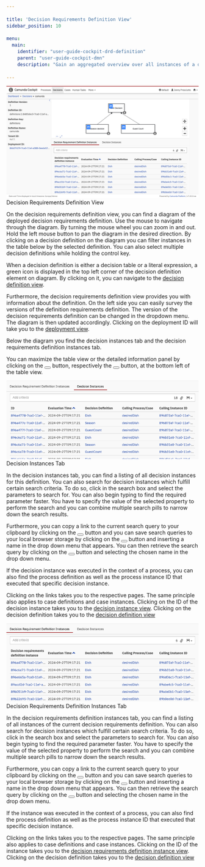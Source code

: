 ```yaml
---

title: 'Decision Requirements Definition View'
sidebar_position: 10

menu:
  main:
    identifier: "user-guide-cockpit-drd-definition"
    parent: "user-guide-cockpit-dmn"
    description: "Gain an aggregated overview over all instances of a deployed decision requirement definition"

---
```


![Example img](./../img/cockpit-decision-requirements-definition-view.png)Decision Requirements Definition View

On the decision requirements definition view, you can find a diagram of the deployed decision requirements definition.
Use the mouse to navigate through the diagram. By turning the mouse wheel you can zoom in and out.
Hold the left mouse button to pan the diagram in the desired direction.
By clicking on a decision definition on the diagram you can filter instances in the table below by the selected definition. 
You can also select multiple decision definitions while holding the control key.

When a decision definition is either a decision table or a literal expression, a
green icon is displayed in the top left corner of the decision definition element on diagram.
By clicking on it, you can navigate to the [decision definition view](../dmn/decision-definition-view.md).

Furthermore, the decision requirements definition view provides you with information about
the definition. On the left side you can easily survey the versions of the definition requirements definition.
The version of the decision requirements definition can be changed in the dropdown menu. The diagram is then updated accordingly.
Clicking on the deployment ID will take you to the [deployment view](../deployment-view.md).

Below the diagram you find the decision instances tab and the decision requirements definition instances tab.

You can maximize the table view or the detailed information panel by clicking on the <button class="btn btn-xs"><i class="glyphicon glyphicon-resize-full"></i></button> button, respectively the <button class="btn btn-xs"><i class="glyphicon glyphicon-menu-up"></i></button> button, at the bottom left of the table view.

![Example img](./../img/cockpit-decision-definition-requirement-decision-instances-tab.png)Decision Instances Tab

In the decision instances tab, you can find a listing of all decision instances for this definition. You can also search for decision instances which fulfill certain search criteria. To do so, click in the search box and select the parameters to search for. You can also begin typing to find the required parameter faster. You have to specify the value of the selected property to perform the search and you can combine multiple search pills to narrow down the search results.

Furthermore, you can copy a link to the current search query to your clipboard by clicking on the <button class="btn btn-xs"><i class="glyphicon glyphicon-link"></i></button> button and you can save search queries to your local browser storage by clicking on the <button class="btn btn-xs"><i class="glyphicon glyphicon-floppy-disk"></i></button> button and inserting a name in the drop down menu that appears. You can then retrieve the search query by clicking on the <button class="btn btn-xs"><i class="glyphicon glyphicon-floppy-disk"></i></button> button and selecting the chosen name in the drop down menu.

If the decision instance was executed in the context of a process, you can also find 
the process definition as well as the process instance ID that executed that specific 
decision instance. 

Clicking on the links takes you to the respective pages.
The same principle also applies to case definitions and case instances.
Clicking on the ID of the decision instance takes you to the [decision instance view](../dmn/decision-instance-view.md).
Clicking on the decision definition takes you to the [decision definition view](../dmn/decision-definition-view.md)

![Example img](./../img/cockpit-decision-definition-requirement-decision-drd-tab.png)Decision Requirements Definition Instances Tab

In the decision requirements definition instances tab, you can find a listing of all instances of the current decision requirements definition. You can also search for decision instances which fulfill certain search criteria. To do so, click in the search box and select the parameters to search for. You can also begin typing to find the required parameter faster. You have to specify the value of the selected property to perform the search and you can combine multiple search pills to narrow down the search results.

Furthermore, you can copy a link to the current search query to your clipboard by clicking on the <button class="btn btn-xs"><i class="glyphicon glyphicon-link"></i></button> button and you can save search queries to your local browser storage by clicking on the <button class="btn btn-xs"><i class="glyphicon glyphicon-floppy-disk"></i></button> button and inserting a name in the drop down menu that appears. You can then retrieve the search query by clicking on the <button class="btn btn-xs"><i class="glyphicon glyphicon-floppy-disk"></i></button> button and selecting the chosen name in the drop down menu.

If the instance was executed in the context of a process, you can also find 
the process definition as well as the process instance ID that executed that specific 
decision instance.

Clicking on the links takes you to the respective pages.
The same principle also applies to case definitions and case instances.
Clicking on the ID of the instance takes you to the [decision requirements definition instance view](../dmn/decision-requirements-instance-view.md).
Clicking on the decision definition takes you to the [decision definition view](../dmn/decision-definition-view.md)